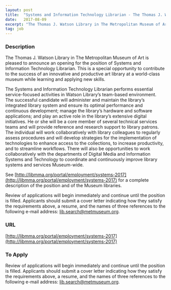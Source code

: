 ```yaml
---
layout: post
title:  "Systems and Information Technology Librarian - The Thomas J. Watson Library at The Metropolitan Museum of Art "
date:   2017-08-09
excerpt: "The Thomas J. Watson Library in The Metropolitan Museum of Art is pleased to announce an opening for the position of Systems and Information Technology Librarian. This is a special opportunity to contribute to the success of an innovative and productive art library at a world-class museum while learning and..."
tag: job
---
```


### Description   

The Thomas J. Watson Library in The Metropolitan Museum of Art is pleased to announce an opening for the position of Systems and Information Technology Librarian. This is a special opportunity to contribute to the success of an innovative and productive art library at a world-class museum while learning and applying new skills. 

The Systems and Information Technology Librarian performs essential service-focused activities in Watson Library’s team-based environment. The successful candidate will administer and maintain the library’s integrated library system and ensure its optimal performance and continuous development; manage the library’s hardware and software applications; and play an active role in the library’s extensive digital initiatives. He or she will be a core member of several technical services teams and will provide reference and research support to library patrons. The individual will work collaboratively with library colleagues to regularly assess procedures and will develop strategies for the implementation of technologies to enhance access to the collections, to increase productivity, and to streamline workflows. There will also be opportunities to work collaboratively with the departments of Digital Media and Information Systems and Technology to coordinate and continuously improve library systems and services Museum-wide.

See [http://libmma.org/portal/employment/systems-2017](http://libmma.org/portal/employment/systems-2017) for a complete description of the position and of the Museum libraries. 

Review of applications will begin immediately and continue until the position is filled. Applicants should submit a cover letter indicating how they satisfy the requirements above, a resume, and the names of three references to the following e-mail address: lib.search@metmuseum.org. 











### URL   

[http://libmma.org/portal/employment/systems-2017](http://libmma.org/portal/employment/systems-2017)

### To Apply   

Review of applications will begin immediately and continue until the position is filled. Applicants should submit a cover letter indicating how they satisfy the requirements above, a resume, and the names of three references to the following e-mail address: lib.search@metmuseum.org. 





